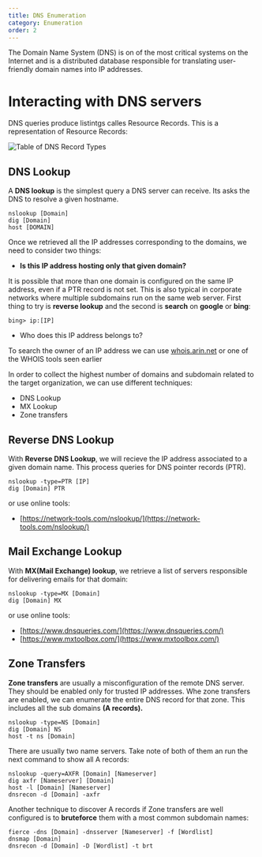 ```yaml
---
title: DNS Enumeration
category: Enumeration
order: 2
---
```


The Domain Name System (DNS) is on of the most critical systems on the Internet and is a distributed database responsible for translating user-friendly domain names into IP addresses.

# Interacting with DNS servers

DNS queries produce listintgs calles Resource Records. This is a representation of Resource Records:

![Table of DNS Record Types ](/hackingnotes/images/table_dnstypes.png)

## DNS Lookup

A **DNS lookup** is the simplest query a DNS server can receive. Its asks the DNS to resolve a given hostname.

```
nslookup [Domain]
dig [Domain]
host [DOMAIN]
```

Once we retrieved all the IP addresses corresponding to the domains, we need to consider two things:

* **Is this IP address hosting only that given domain?**

It is possible that more than one domain is configured on the same IP address, even if a PTR record is not set. This is also typical in corporate networks where multiple subdomains run on the same web server. First thing to try is **reverse lookup** and the second is **search** on **google** or **bing**:

```
bing> ip:[IP]
```

* Who does this IP address belongs to?

To search the owner of an IP address we can use [whois.arin.net](https://whois.arin.net) or one of the WHOIS tools seen earlier

In order to collect the highest number of domains and subdomain related to the target organization, we can use different techniques:

* DNS Lookup
* MX Lookup
* Zone transfers

## Reverse DNS Lookup

With **Reverse DNS Lookup**, we will recieve the IP address associated to a given domain name. This process queries for DNS pointer records \(PTR\).

```
nslookup -type=PTR [IP]
dig [Domain] PTR
```

or use online tools:

* [https://network-tools.com/nslookup/](https://network-tools.com/nslookup/)

## Mail Exchange Lookup

With **MX\(Mail Exchange\) lookup**, we retrieve a list of servers responsible for delivering emails for that domain:

```text
nslookup -type=MX [Domain]
dig [Domain] MX
```

or use online tools:

* [https://www.dnsqueries.com/](https://www.dnsqueries.com/)
* [https://www.mxtoolbox.com/](https://www.mxtoolbox.com/)

## Zone Transfers

**Zone transfers** are usually a misconfiguration of the remote DNS server. They should be enabled only for trusted IP addresses. Whe zone transfers are enabled, we can enumerate the entire DNS record for that zone. This includes all the sub domains **\(A records\).**

```
nslookup -type=NS [Domain]
dig [Domain] NS
host -t ns [Domain]
```

There are usually  two name servers. Take note of both of them an run the next command to show all A records:

```
nslookup -query=AXFR [Domain] [Nameserver]
dig axfr [Nameserver] [Domain]
host -l [Domain] [Nameserver]
dnsrecon -d [Domain] -axfr
```

Another technique to discover A records if Zone transfers are well configured is to **bruteforce** them with a most common subdomain names:

```
fierce -dns [Domain] -dnsserver [Nameserver] -f [Wordlist]
dnsmap [Domain]
dnsrecon -d [Domain] -D [Wordlist] -t brt
```
